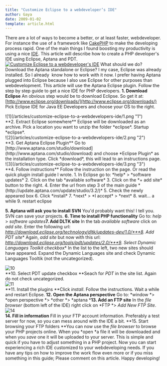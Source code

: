 ```yaml
---
title: "Customize Eclipse to a webdeveloper’s IDE"
author: Gaya
date: 2009-01-02
template: article.html
---
```

There are a lot of ways to become a better, or at least faster, webdeveloper. For instance the use of a framework like [CakePHP](http://cakephp.org/) to make the developing process rapid. One of the main things I found boosting my productivity is using a nice [IDE](http://en.wikipedia.org/wiki/Integrated_development_environment). This article will describe how to create a PHP developer's IDE using Eclipse, Aptana and PDT. [![Customize Eclipse to a webdeveloper's IDE](/articles/customize-eclipse-to-a-webdevelopers-ide/idepost.jpg "Customize Eclipse to a webdeveloper's IDE")](http://www.gayadesign.com/articles/customize-eclipse-to-a-webdevelopers-ide/)<span class="more"></span> What should we do? Download the Aptana standalone or Eclipse? I my case, Eclipse was already installed. So I already  know how to work with it now. I prefer having Aptana plugged into Eclipse because I also use Eclipse for other purposes than webdevelopment. This article will use the Aptana Eclipse plugin. Follow the step by step guide to get a nice IDE for PHP developers. **1. Download Eclipse** An obvious step would be to download Eclipse. So get it at: [http://www.eclipse.org/downloads/](http://www.eclipse.org/downloads/) Pick Eclipse IDE for Java EE Developers and choose your OS to the right.

<div class="border">![1](/articles/customize-eclipse-to-a-webdevelopers-ide/1.png "1")</div>**2. Extract Eclipse somewhere** Eclipse will be downloaded as an archive. Pick a location you want to unzip the folder *eclipse*. Startup *eclipse*. <div class="border">![2](/articles/customize-eclipse-to-a-webdevelopers-ide/2.png "2")</div>**3. Get Aptana Eclipse Plugin** Go to [http://www.aptana.com/studio/download](http://www.aptana.com/studio/download) and choose *Eclipse Plugin* as the installation type. Click *download*, this will lead to an instructions page. <div class="border">![3](/articles/customize-eclipse-to-a-webdevelopers-ide/3.png "3")</div>**4. Follow instructions** Follow the instruction on the page. Or read the quick plugin install guide I wrote. 1. In Eclipse go to: *help* > *software updates*
2. Click on the tab *available software*
3. Click on the *+ add site* button to the right.
4. Enter the url from step 3 of the main guide *(http://update.aptana.com/update/studio/3.2/)*
5. Check the newly appeared box
6. Click *install*
7. *next* > *I accept* > *next*
8. wait... a while
9. restart eclipse

**5. Aptana will ask you to install SVN** You'd probably want this! I tell you. SVN can save your projects. **6. Time to install PHP functionality** Go to: *help* > *software updates***7. Add DLTK site** In the tab *available software* click on *add site*. Enter the following url: *http://download.eclipse.org/technology/dltk/updates-dev/1.0/***8. Add PDT site** Again, *add site* but now with this url: *http://download.eclipse.org/tools/pdt/updates/2.0/***9. Select Dynamic Languages Toolkit checkbox** In the list to the left, two new sites should have appeared. Expand the Dynamic Languages site and check Dynamic Languages Tooltik (not the uncategorized). <div class="border">![10](/articles/customize-eclipse-to-a-webdevelopers-ide/10.png "10")</div>**10. Select PDT update checkbox **Seach for *PDT* in the site list. Again do not check uncategorized. <div class="border">![11](/articles/customize-eclipse-to-a-webdevelopers-ide/11.png "11")</div>**11. Install the plugins **Click *install*. Follow the instructions. Wait a while and restart Eclipse. **12. Open the Aptana perspective** Go to: *window *> *open perspective *> *other *> *aptana ***13. Add an FTP site** In the *file browser* (bottom left of the IDE) right click on *FTP *> *Add New FTP Site*. <div class="border">![14](/articles/customize-eclipse-to-a-webdevelopers-ide/14.png "14")</div>**14. Fill in information** Fill in your FTP account information. Preferably a test server for now, so you can mess around with the IDE a bit. **15. Start browsing your FTP folders **You can now use the *file browser* to browse your PHP projects online. When you *open *a file it will be downloaded and when you *save* one it will be uploaded to your server. This is simple and quick if you have to adjust something in a PHP project. Now you can start experiencing a rich IDE customized to your webdeveloping needs. If you have any tips on how to improve the work flow even more or if you miss something in this guide; Please comment on this article. Happy developing!